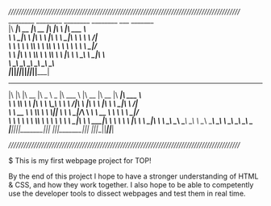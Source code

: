 *///////////////////////////////////////////////////////////////////////////////////////////*
         ________  ________  ________  ________  ___       _______                               
        |\   ____\|\   __  \|\   __  \|\   ____\|\  \     |\  ___ \                              
        \ \  \___|\ \  \|\  \ \  \|\  \ \  \___|\ \  \    \ \   __/|                             
         \ \  \  __\ \  \\\  \ \  \\\  \ \  \  __\ \  \    \ \  \_|/__                           
          \ \  \|\  \ \  \\\  \ \  \\\  \ \  \|\  \ \  \____\ \  \_|\ \                          
           \ \_______\ \_______\ \_______\ \_______\ \_______\ \_______\                         
            \|_______|\|_______|\|_______|\|_______|\|_______|\|_______|                         
                                                                                                                                                                                                                                                                        
 ___  ___  ________  _____ ______   _______   ________  ________  ________  _______      
|\  \|\  \|\   __  \|\   _ \  _   \|\  ___ \ |\   __  \|\   __  \|\   ____\|\  ___ \     
\ \  \\\  \ \  \|\  \ \  \\\__\ \  \ \   __/|\ \  \|\  \ \  \|\  \ \  \___|\ \   __/|    
 \ \   __  \ \  \\\  \ \  \\|__| \  \ \  \_|/_\ \   ____\ \   __  \ \  \  __\ \  \_|/__  
  \ \  \ \  \ \  \\\  \ \  \    \ \  \ \  \_|\ \ \  \___|\ \  \ \  \ \  \|\  \ \  \_|\ \ 
   \ \__\ \__\ \_______\ \__\    \ \__\ \_______\ \__\    \ \__\ \__\ \_______\ \_______\
    \|__|\|__|\|_______|\|__|     \|__|\|_______|\|__|     \|__|\|__|\|_______|\|_______|


*///////////////////////////////////////////////////////////////////////////////////////////*

$ This is my first webpage project for TOP! 

By the end of this project I hope to have a stronger understanding of HTML & CSS, and how they
work together. I also hope to be able to competently use the developer tools to dissect webpages 
and test them in real time. 